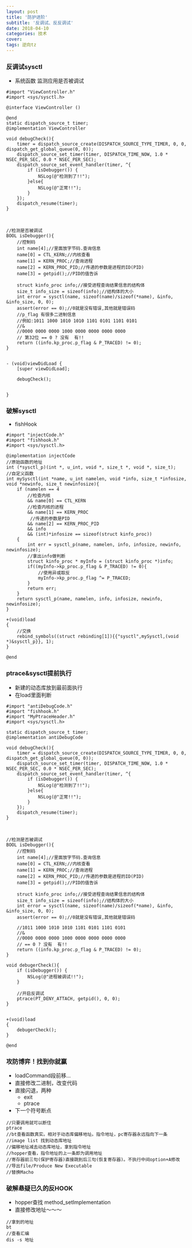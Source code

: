 ```yaml
---
layout: post
title: '防护进阶'
subtitle: '反调试、反反调试'
date: 2018-04-10
categories: 技术
cover: 
tags: 逆向tz
---
```


### 反调试sysctl

* 系统函数 监测应用是否被调试

<pre><code class="language-objectivec">#import "ViewController.h"
#import &lt;sys/sysctl.h>

@interface ViewController ()

@end
static dispatch_source_t timer;
@implementation ViewController

void debugCheck(){
    timer = dispatch_source_create(DISPATCH_SOURCE_TYPE_TIMER, 0, 0, dispatch_get_global_queue(0, 0));
    dispatch_source_set_timer(timer, DISPATCH_TIME_NOW, 1.0 * NSEC_PER_SEC, 0.0 * NSEC_PER_SEC);
    dispatch_source_set_event_handler(timer, ^{
        if (isDebugger()) {
            NSLog(@"检测到了!!");
        }else{
            NSLog(@"正常!!");
        }
    });
    dispatch_resume(timer);
}



//检测是否被调试
BOOL isDebugger(){
    //控制码
    int name[4];//里面放字节码.查询信息
    name[0] = CTL_KERN;//内核查看
    name[1] = KERN_PROC;//查询进程
    name[2] = KERN_PROC_PID;//传递的参数是进程的ID(PID)
    name[3] = getpid();//PID的值告诉
    
    struct kinfo_proc info;//接受进程查询结果信息的结构体
    size_t info_size = sizeof(info);//结构体的大小
    int error = sysctl(name, sizeof(name)/sizeof(*name), &info, &info_size, 0, 0);
    assert(error == 0);//0就是没有错误,其他就是错误码
    //p_flag 有很多二进制信息
    //例如:1011 1000 1010 1010 1101 0101 1101 0101
    //&
    //0000 0000 0000 1000 0000 0000 0000 0000
    // 第32位 == 0 ? 没有  有!!
    return ((info.kp_proc.p_flag & P_TRACED) != 0);
}


- (void)viewDidLoad {
    [super viewDidLoad];

    debugCheck();
    
    
}
</code></pre>


### 破解sysctl

* fishHook

<pre><code class="language-objectivec">#import "injectCode.h"
#import "fishhook.h"
#import &lt;sys/sysctl.h>

@implementation injectCode
//原始函数的地址
int (*sysctl_p)(int *, u_int, void *, size_t *, void *, size_t);
//自定义函数
int mySysctl(int *name, u_int namelen, void *info, size_t *infosize, void *newinfo, size_t newinfosize){
    if (namelen == 4
        //检查内核
        && name[0] == CTL_KERN
        //检查内核的进程
        && name[1] == KERN_PROC
         //传递的参数是PID
        && name[2] == KERN_PROC_PID
        && info
        && (int)*infosize == sizeof(struct kinfo_proc))
    {
        int err = sysctl_p(name, namelen, info, infosize, newinfo, newinfosize);
        //拿出info做判断
        struct kinfo_proc * myInfo = (struct kinfo_proc *)info;
        if((myInfo->kp_proc.p_flag & P_TRACED) != 0){
            //使用异或取反
            myInfo->kp_proc.p_flag ^= P_TRACED;
        }
        return err;
    }
    return sysctl_p(name, namelen, info, infosize, newinfo, newinfosize);
}

+(void)load
{
    //交换
    rebind_symbols((struct rebinding[1]){{"sysctl",mySysctl,(void *)&sysctl_p}}, 1);
}

@end
</code></pre>

### ptrace&sysctl提前执行

* 新建的动态库放到最前面执行
* 在load里面判断

<pre><code class="language-objectivec">#import "antiDebugCode.h"
#import "fishhook.h"
#import "MyPtraceHeader.h"
#import &lt;sys/sysctl.h>

static dispatch_source_t timer;
@implementation antiDebugCode

void debugCheck(){
    timer = dispatch_source_create(DISPATCH_SOURCE_TYPE_TIMER, 0, 0, dispatch_get_global_queue(0, 0));
    dispatch_source_set_timer(timer, DISPATCH_TIME_NOW, 1.0 * NSEC_PER_SEC, 0.0 * NSEC_PER_SEC);
    dispatch_source_set_event_handler(timer, ^{
        if (isDebugger()) {
            NSLog(@"检测到了!!");
        }else{
            NSLog(@"正常!!");
        }
    });
    dispatch_resume(timer);
}



//检测是否被调试
BOOL isDebugger(){
    //控制码
    int name[4];//里面放字节码.查询信息
    name[0] = CTL_KERN;//内核查看
    name[1] = KERN_PROC;//查询进程
    name[2] = KERN_PROC_PID;//传递的参数是进程的ID(PID)
    name[3] = getpid();//PID的值告诉
    
    struct kinfo_proc info;//接受进程查询结果信息的结构体
    size_t info_size = sizeof(info);//结构体的大小
    int error = sysctl(name, sizeof(name)/sizeof(*name), &info, &info_size, 0, 0);
    assert(error == 0);//0就是没有错误,其他就是错误码
    
    //1011 1000 1010 1010 1101 0101 1101 0101
    //&
    //0000 0000 0000 1000 0000 0000 0000 0000
    // == 0 ? 没有  有!!
    return ((info.kp_proc.p_flag & P_TRACED) != 0);
}

void debugerCheck(){
    if (isDebugger()) {
        NSLog(@"进程被调试!!");
    }
    
    //开启反调试
    ptrace(PT_DENY_ATTACH, getpid(), 0, 0);
}


+(void)load
{
    debugerCheck();
}

@end
</code></pre>

### 攻防博弈！找到你就赢
* loadCommand段前移...
* 直接修改二进制，改变代码
* 直接闪退，两种
    * exit
    * ptrace
* 下一个符号断点

<pre><code class="language-objectivec">//只要调用就可以断住
ptrace
//bt查看函数真实。相对于动态库偏移地址。指令地址，pc寄存器永远指向下一条
//image list 找到动态库地址
//偏移地址减去动态库地址，拿到指令地址
//hopper查看，指令地址的上一条即为调用地址
//寄存器前三句(保护寄存器)直接跳到后三句(恢复寄存器)。不执行中间option+A修改
//导出file/Produce New Executable
//替换Macho
</code></pre>


### 破解悬疑已久的反HOOK

* hopper查找 method_setImplementation
* 直接修改地址～～～

<pre><code class="language-objectivec">//拿到的地址
bt 
//查看汇编
dis -s 地址 
</code></pre>


